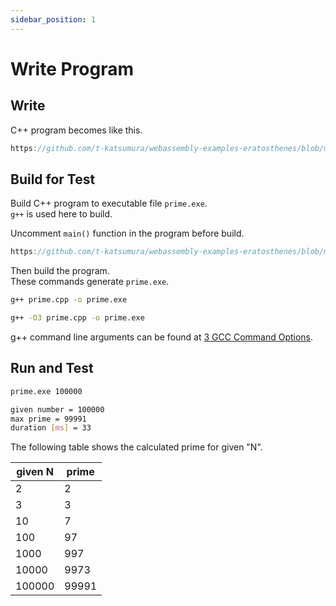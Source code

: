 ```yaml
---
sidebar_position: 1
---
```


# Write Program

## Write

C++ program becomes like this.

```cpp reference
https://github.com/t-katsumura/webassembly-examples-eratosthenes/blob/main/cpp/prime.cpp#L11-L75
```

## Build for Test

Build C++ program to executable file `prime.exe`.  
`g++` is used here to build.

Uncomment `main()` function in the program before build.

```cpp reference
https://github.com/t-katsumura/webassembly-examples-eratosthenes/blob/main/cpp/prime.cpp#L80-L107
```

Then build the program.  
These commands generate `prime.exe`.

```bash title="build without optimization"
g++ prime.cpp -o prime.exe
```

```bash title="build with optimization"
g++ -O3 prime.cpp -o prime.exe
```

g++ command line arguments can be found at [3 GCC Command Options](https://gcc.gnu.org/onlinedocs/gcc/Invoking-GCC.html#Invoking-GCC).

## Run and Test

```bash title="invoke prime function"
prime.exe 100000
```

```bash title="output"
given number = 100000
max prime = 99991
duration [ms] = 33
```

The following table shows the calculated prime for given "N".

| given N | prime |
| ------- | ----- |
| 2       | 2     |
| 3       | 3     |
| 10      | 7     |
| 100     | 97    |
| 1000    | 997   |
| 10000   | 9973  |
| 100000  | 99991 |
